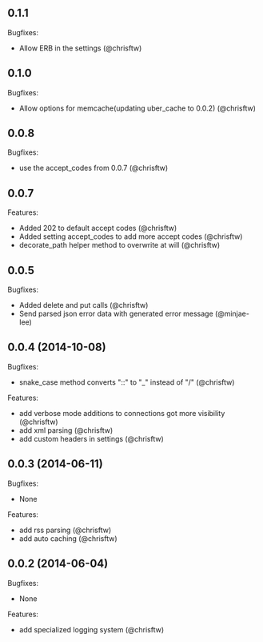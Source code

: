 ## 0.1.1

Bugfixes:

  - Allow ERB in the settings (@chrisftw)


## 0.1.0

Bugfixes:

  - Allow options for memcache(updating uber_cache to 0.0.2) (@chrisftw)

## 0.0.8

Bugfixes:

  - use the accept_codes from 0.0.7 (@chrisftw)

## 0.0.7

Features:

  - Added 202 to default accept codes (@chrisftw)
  - Added setting accept_codes to add more accept codes (@chrisftw)
  - decorate_path helper method to overwrite at will (@chrisftw)

## 0.0.5

Bugfixes:

  - Added delete and put calls (@chrisftw)
  - Send parsed json error data with generated error message (@minjae-lee)

## 0.0.4 (2014-10-08)

Bugfixes:

  - snake_case method converts "::" to "_" instead of "/" (@chrisftw)

Features:

  - add verbose mode additions to connections got more visibility (@chrisftw)
  - add xml parsing (@chrisftw)
  - add custom headers in settings (@chrisftw)

## 0.0.3 (2014-06-11)

Bugfixes:

  - None

Features:

  - add rss parsing (@chrisftw)
  - add auto caching (@chrisftw)

## 0.0.2 (2014-06-04)

Bugfixes:

  - None

Features:

  - add specialized logging system (@chrisftw)
  